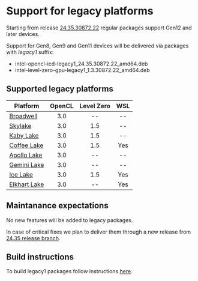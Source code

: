 <!---

Copyright (C) 2024-2025 Intel Corporation

SPDX-License-Identifier: MIT

-->

# Support for legacy platforms

Starting from release [24.35.30872.22](https://github.com/intel/compute-runtime/releases/tag/24.35.30872.22) regular packages support Gen12 and later devices.

Support for Gen8, Gen9 and Gen11 devices will be delivered via packages with _legacy1_ suffix:
- intel-opencl-icd-legacy1_24.35.30872.22_amd64.deb
- intel-level-zero-gpu-legacy1_1.3.30872.22_amd64.deb

## Supported legacy platforms

|Platform|OpenCL|Level Zero|WSL
|--------|:----:|:--------:|:----:|
[Broadwell](https://ark.intel.com/content/www/us/en/ark/products/codename/38530/broadwell.html) | 3.0 | -- | --
[Skylake](https://ark.intel.com/content/www/us/en/ark/products/codename/37572/skylake.html) | 3.0 | 1.5 | --
[Kaby Lake](https://ark.intel.com/content/www/us/en/ark/products/codename/82879/kaby-lake.html) |  3.0 | 1.5 | --
[Coffee Lake](https://ark.intel.com/content/www/us/en/ark/products/codename/97787/coffee-lake.html) |  3.0 | 1.5 | Yes
[Apollo Lake](https://ark.intel.com/content/www/us/en/ark/products/codename/80644/apollo-lake.html) | 3.0 | -- | --
[Gemini Lake](https://ark.intel.com/content/www/us/en/ark/products/codename/83915/gemini-lake.html) | 3.0 | -- | --
[Ice Lake](https://ark.intel.com/content/www/us/en/ark/products/codename/74979/ice-lake.html) |  3.0 | 1.5 | Yes
[Elkhart Lake](https://ark.intel.com/content/www/us/en/ark/products/codename/128825/elkhart-lake.html) | 3.0 | -- | Yes

## Maintanance expectations

No new features will be added to legacy packages.

In case of critical fixes we plan to deliver them through a new release from [24.35 release branch](https://github.com/intel/compute-runtime/tree/releases/24.35).

## Build instructions

To build legacy1 packages follow instructions [here](BUILD.md#optional---building-neo-with-support-for-gen8-gen9-and-gen11-devices).
